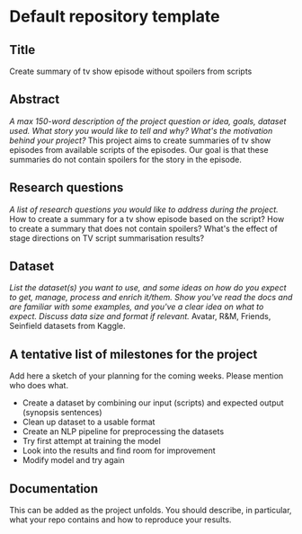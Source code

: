# Default repository template

## Title
Create summary of tv show episode without spoilers from scripts

## Abstract
_A max 150-word description of the project question or idea, goals, dataset used. What story you would like to tell and why? What's the motivation behind your project?_
This project aims to create summaries of tv show episodes from available scripts of the episodes. Our goal is that these summaries do not contain spoilers for the story in the episode. 


## Research questions
_A list of research questions you would like to address during the project._
How to create a summary for a tv show episode based on the script?
How to create a summary that does not contain spoilers?
What's the effect of stage directions on TV script summarisation results?

## Dataset
_List the dataset(s) you want to use, and some ideas on how do you expect to get, manage, process and enrich it/them. Show you've read the docs and are familiar with some examples, and you've a clear idea on what to expect. Discuss data size and format if relevant._
Avatar, R&M, Friends, Seinfield datasets from Kaggle.

## A tentative list of milestones for the project
Add here a sketch of your planning for the coming weeks. Please mention who does what.

* Create a dataset by combining our input (scripts) and expected output (synopsis sentences)
* Clean up dataset to a usable format
* Create an NLP pipeline for preprocessing the datasets
* Try first attempt at training the model
* Look into the results and find room for improvement
* Modify model and try again


## Documentation
This can be added as the project unfolds. You should describe, in particular, what your repo contains and how to reproduce your results.
